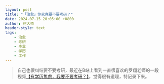 ```yaml
---
layout: post
title: "「治愈」你究竟要不要考研？"
date: 2024-07-15 20:05:00 +0800
author: 柯大师
header-style: text
tags:
    - 治愈
    - 考研
    - 毕业
    - 学历
    - 工作
---
```


> 自己也很纠结要不要考研，最近在B站上看到一直很喜欢的罗翔老师的一段视频[【有学历焦虑，我要不要考研？】](https://www.bilibili.com/video/BV1C64y1r7F8/?share_source=copy_web&vd_source=672b8aecfabbc927a580aa2340a88e79)，觉得很有道理，特记录下来。